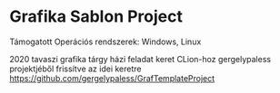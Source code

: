 # Grafika Sablon Project
Támogatott Operációs rendszerek: Windows, Linux

2020 tavaszi grafika tárgy házi feladat keret CLion-hoz
gergelypaless projektjéből frissítve az idei keretre
https://github.com/gergelypaless/GrafTemplateProject
